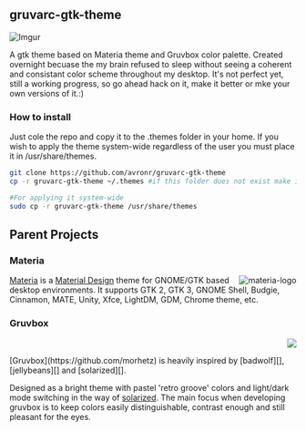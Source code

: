 ## gruvarc-gtk-theme

![Imgur](https://i.imgur.com/hlx7wnb.png)

A gtk theme based on Materia theme and Gruvbox color palette. Created overnight becuase the my brain refused to sleep without seeing a coherent and consistant color scheme throughout my desktop. It's not perfect yet, still a working progress, so go ahead hack on it, make it better or mke your own versions of it.:)

### How to install
Just cole the repo and copy it to the .themes folder in your home. If you wish to apply the theme system-wide regardless of the user you must place it in /usr/share/themes.
```sh
git clone https://github.com/avronr/gruvarc-gtk-theme
cp -r gruvarc-gtk-theme ~/.themes #if this folder does not exist make it using mkdir or your file manager

#For applying it system-wide
sudo cp -r gruvarc-gtk-theme /usr/share/themes
```

## Parent Projects

### Materia

<img src="https://github.com/nana-4/materia-theme/blob/images/materia-logo.svg" alt="materia-logo" align="right" />

[Materia](https://github.com/nana-4/materia-theme) is a [Material Design](https://material.io) theme for GNOME/GTK based desktop environments.
It supports GTK 2, GTK 3, GNOME Shell, Budgie, Cinnamon, MATE, Unity, Xfce, LightDM, GDM, Chrome theme, etc.

### Gruvbox
<p align="right"><img src="http://svgur.com/i/3Dp.svg"></p>
[Gruvbox](https://github.com/morhetz) is heavily inspired by [badwolf][], [jellybeans][] and [solarized][].

Designed as a bright theme with pastel 'retro groove' colors and light/dark mode switching in the way of [solarized][]. The main focus when developing gruvbox is to keep colors easily distinguishable, contrast enough and still pleasant for the eyes.

   [badwolf]: https://github.com/sjl/badwolf
   [jellybeans]: https://github.com/nanotech/jellybeans.vim
   [solarized]: http://ethanschoonover.com/solarized
